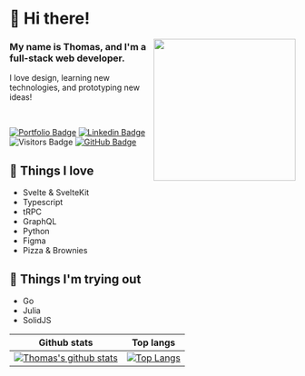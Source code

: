 <h1> 👋 Hi there! </h1>

<img src="https://media1.giphy.com/media/ZDTbix65Me1YDNLDF3/giphy.gif?cid=790b76117525cb2372e1afedd54b3d71d68ea4159848ec5b&rid=giphy.gif&ct=ts" align="right" width="250" />

### My name is Thomas, and I'm a full-stack web developer.

I love design, learning new technologies, and prototyping new ideas!

<br>

[![Portfolio Badge](https://img.shields.io/badge/-Portfolio-a783c6?style=for-the-badge&logo=Svelte&logoColor=white&link=https://www.linkedin.com/in/thomas-gl)](https://www.thomasglopes.com/)
[![Linkedin Badge](https://img.shields.io/badge/-LinkedIn-87deab?style=for-the-badge&logo=Linkedin&logoColor=white&link=https://www.linkedin.com/in/thomas-gl)](https://www.linkedin.com/in/thomas-gl)
![Visitors Badge](https://komarev.com/ghpvc/?username=tglide&label=Visitors&style=for-the-badge&color=d265b4)
[![GitHub Badge](https://img.shields.io/github/followers/TGlide?label=follow&style=for-the-badge&color=white)](https://github.com/TGlide)


## 🎉 Things I love 

- Svelte & SvelteKit
- Typescript
- tRPC
- GraphQL
- Python
- Figma
- Pizza & Brownies

## 👀 Things I'm trying out 

- Go
- Julia
- SolidJS


| Github stats | Top langs |
| ------------- | ------------- |
| [![Thomas's github stats](https://github-readme-stats.vercel.app/api?username=tglide&show_icons=true&layout=compact&count_private=true&hide_border=true&hide_title=true&theme=radical&bg_color=0d1117)](https://github.com/anuraghazra/github-readme-stats)  | [![Top Langs](https://github-readme-stats.vercel.app/api/top-langs/?username=tglide&show_icons=true&layout=compact&count_private=true&hide_border=true&exclude_repo=Arduino-Sketches&hide_title=true&theme=radical&bg_color=0d1117)](https://github.com/anuraghazra/github-readme-stats) |

